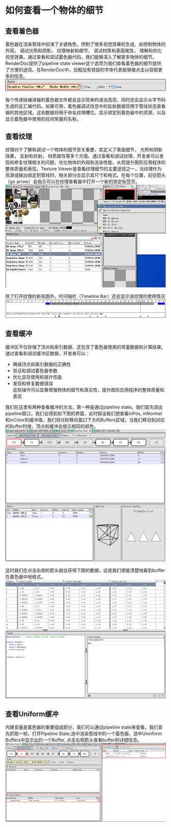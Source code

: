 # 如何查看一个物体的细节
## 查看着色器
着色器在渲染管线中扮演了关键角色，控制了很多视觉效果的生成，如控制物体的外观， 调试光照和阴影， 纹理映射和细节， 调试材质和表面属性， 理解和优化视觉效果。通过查看和调试着色器代码，我们能够深入了解更多物体的细节。RenderDoc提供了pipeline state viewer这个选项为我们查看着色器的细节提供了方便的途径。在RenderDoc中，加粗加有锁链的字体代表能够被点击以获取更多的信息。
![](./img/5.how_to_view_details_of_object_shader_bold.png)
<br/>

每个传递给编译器的着色器文件都会显示简单的语法高亮，同时还会显示从字节码生成的反汇编代码。如果可用，着色器调试信息中的反射数据将用于管线状态查看器的其他区域。这些数据将用于命名纹理槽位，显示绑定到着色器中的资源，以及显示着色器中使用的任何常量的名称。

## 查看纹理
纹理对于了解和调试一个物体的细节至关重要，其定义了表面细节， 光照和阴影效果， 反射和折射， 材质属性等多个方面。通过查看和调试纹理，开发者可以发现和修复纹理相关的问题，优化物体的外观和渲染性能，从而提升图形应用程序的整体质量和表现。Texture Viewer是查看纹理细节的主要途径之一，当纹理作为资源或输出绑定到管线时，相关部分会显示其尺寸和格式。在每个位置，前往箭头（go arrow）会指示可以在纹理查看器中打开一个新的锁定标签页。
![](./img/5.how_to_view_details_of_object_texture_new_locked_tab.png)


除了打开纹理的新视图外，时间轴栏（Timeline Bar）还会显示该纹理的使用情况
![](./img/5.how_to_view_details_of_object_timeline_bar.png)
<br/>

## 查看缓冲
缓冲区不仅存储了顶点和索引数据，还包含了着色器使用的常量数据和计算结果。通过查看和调试缓冲区数据，开发者可以：

* 确保顶点和索引数据的正确性
* 验证和调试着色器参数
* 优化显存使用和提升性能
* 发现和修复数据错误<br/>
这些操作可以显著增强物体的细节和真实性，提升图形应用程序的整体质量和表现<br/>

我们在这里有两种查看缓冲的方法，第一种是通过pipeline state。我们首先调出pipeline窗口，我们会得到如下图的界面，此时假设我们想查看inPos, inNormal和inColor的缓冲值，我们将光标移向窗口下方的Buffers区域，当我们移动到对应的Buffer时候，顶点和缓冲会提示相同的颜色。
![](./img/5.how_to_view_details_of_object_buffer_pipline_state.png)
<br/>

这时我们在点击右侧的箭头就会获得下图的数据，这是我们便能清楚地看到buffer在着色器中地格式。
![](./img/5.how_to_view_details_of_object_buffer_pipline_state_info.png)
<br/>

## 查看Uniform缓冲
内建变量是着色器的重要组成部分，我们可以通过pipeline state来查看。我们首先抓取一帧，打开Pipeline State,选中渲染管线中的一个着色器，选中Uninform Buffers中显示出的一个Buffer, 点击右侧箭头查看buffer的详细信息。
![](./img/5.how_to_view_details_of_object_uniform_buffer.png)


